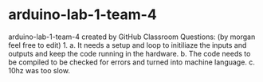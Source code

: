 # arduino-lab-1-team-4
arduino-lab-1-team-4 created by GitHub Classroom
Questions: (by morgan feel free to edit)
1.
a. It needs a setup and loop to initiliaze the inputs and outputs and keep the code running in the hardware.
b. The code needs to be compiled to be checked for errors and turned into machine language.
c. 10hz was too slow.
